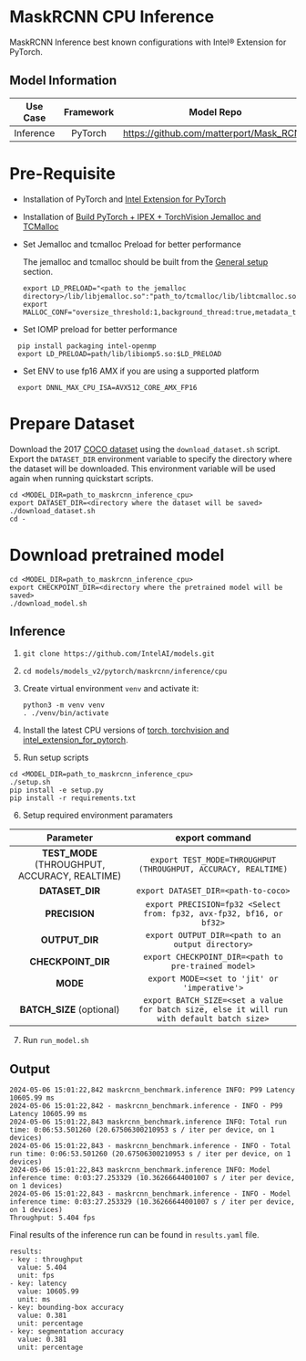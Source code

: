 # MaskRCNN CPU Inference

MaskRCNN Inference best known configurations with Intel® Extension for PyTorch.

## Model Information

| **Use Case** | **Framework** | **Model Repo** | **Branch/Commit/Tag** | **Optional Patch** |
|:---:| :---: |:--------------:|:---------------------:|:------------------:|
|  Inference   |    PyTorch    |       https://github.com/matterport/Mask_RCNN        |           -           |         -          |

# Pre-Requisite
* Installation of PyTorch and [Intel Extension for PyTorch](https://intel.github.io/intel-extension-for-pytorch/#introduction)
* Installation of [Build PyTorch + IPEX + TorchVision Jemalloc and TCMalloc](https://github.com/IntelAI/models/blob/master/docs/general/pytorch/BareMetalSetup.md)
* Set Jemalloc and tcmalloc Preload for better performance

  The jemalloc and tcmalloc should be built from the [General setup](#general-setup) section.
  ```
  export LD_PRELOAD="<path to the jemalloc directory>/lib/libjemalloc.so":"path_to/tcmalloc/lib/libtcmalloc.so":$LD_PRELOAD
  export MALLOC_CONF="oversize_threshold:1,background_thread:true,metadata_thp:auto,dirty_decay_ms:9000000000,muzzy_decay_ms:9000000000"
  ```
* Set IOMP preload for better performance
```
  pip install packaging intel-openmp
  export LD_PRELOAD=path/lib/libiomp5.so:$LD_PRELOAD
```

* Set ENV to use fp16 AMX if you are using a supported platform
```
  export DNNL_MAX_CPU_ISA=AVX512_CORE_AMX_FP16
```

# Prepare Dataset
  Download the 2017 [COCO dataset](https://cocodataset.org) using the `download_dataset.sh` script.
  Export the `DATASET_DIR` environment variable to specify the directory where the dataset
  will be downloaded. This environment variable will be used again when running quickstart scripts.
```
cd <MODEL_DIR=path_to_maskrcnn_inference_cpu>
export DATASET_DIR=<directory where the dataset will be saved>
./download_dataset.sh
cd -
```

# Download pretrained model
```
cd <MODEL_DIR=path_to_maskrcnn_inference_cpu>
export CHECKPOINT_DIR=<directory where the pretrained model will be saved>
./download_model.sh
```

## Inference
1. `git clone https://github.com/IntelAI/models.git`
2. `cd models/models_v2/pytorch/maskrcnn/inference/cpu`
3. Create virtual environment `venv` and activate it:
    ```
    python3 -m venv venv
    . ./venv/bin/activate
    ```
4. Install the latest CPU versions of [torch, torchvision and intel_extension_for_pytorch](https://intel.github.io/intel-extension-for-pytorch/index.html#installation).

5. Run setup scripts
```
cd <MODEL_DIR=path_to_maskrcnn_inference_cpu>
./setup.sh
pip install -e setup.py
pip install -r requirements.txt
```
6. Setup required environment paramaters

| **Parameter**                |                                  **export command**                                  |
|:---------------------------:|:------------------------------------------------------------------------------------:|
| **TEST_MODE** (THROUGHPUT, ACCURACY, REALTIME)       | `export TEST_MODE=THROUGHPUT (THROUGHPUT, ACCURACY, REALTIME)`                                  |
| **DATASET_DIR**              |                               `export DATASET_DIR=<path-to-coco>`                                  |
| **PRECISION**    |                               `export PRECISION=fp32 <Select from: fp32, avx-fp32, bf16, or bf32>`                             |
| **OUTPUT_DIR**    |                               `export OUTPUT_DIR=<path to an output directory>`                               |
| **CHECKPOINT_DIR**    |                               `export CHECKPOINT_DIR=<path to pre-trained model>`                               |
| **MODE**    |                               `export MODE=<set to 'jit' or 'imperative'>`                               |
| **BATCH_SIZE** (optional)    |                               `export BATCH_SIZE=<set a value for batch size, else it will run with default batch size>`                                |

7. Run `run_model.sh`
## Output


```
2024-05-06 15:01:22,842 maskrcnn_benchmark.inference INFO: P99 Latency 10605.99 ms
2024-05-06 15:01:22,842 - maskrcnn_benchmark.inference - INFO - P99 Latency 10605.99 ms
2024-05-06 15:01:22,843 maskrcnn_benchmark.inference INFO: Total run time: 0:06:53.501260 (20.67506300210953 s / iter per device, on 1 devices)
2024-05-06 15:01:22,843 - maskrcnn_benchmark.inference - INFO - Total run time: 0:06:53.501260 (20.67506300210953 s / iter per device, on 1 devices)
2024-05-06 15:01:22,843 maskrcnn_benchmark.inference INFO: Model inference time: 0:03:27.253329 (10.36266644001007 s / iter per device, on 1 devices)
2024-05-06 15:01:22,843 - maskrcnn_benchmark.inference - INFO - Model inference time: 0:03:27.253329 (10.36266644001007 s / iter per device, on 1 devices)
Throughput: 5.404 fps
```


Final results of the inference run can be found in `results.yaml` file.
```
results:
- key : throughput
  value: 5.404
  unit: fps
- key: latency
  value: 10605.99
  unit: ms
- key: bounding-box accuracy
  value: 0.381
  unit: percentage
- key: segmentation accuracy
  value: 0.381
  unit: percentage
```
